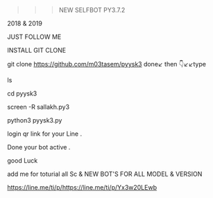 >>> NEW SELFBOT PY3.7.2


2018 & 2019


JUST FOLLOW ME


INSTALL GIT CLONE


git clone https://github.com/m03tasem/pyysk3
done↙️ then 👇↙️↙️type


ls


cd pyysk3


screen -R sallakh.py3


python3 pyysk3.py


login qr link for your Line . 


Done your bot active .


good Luck

add me for toturial all Sc & NEW BOT'S FOR ALL MODEL & VERSION

https://line.me/ti/p/https://line.me/ti/p/Yx3w20LEwb


